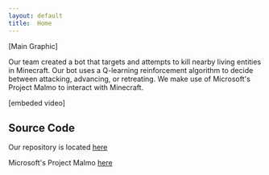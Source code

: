 ```yaml
---
layout: default
title:  Home
---
```

[Main Graphic]

Our team created a bot that targets and attempts to kill nearby living entities in Minecraft. Our bot uses a Q-learning reinforcement algorithm to decide between attacking, advancing, or retreating. We make use of Microsoft's Project Malmo to interact with Minecraft.

[arenaview]: https://github.com/StStevens/TeamBabylon/blob/master/docs/Arena.png

[embeded video]

## Source Code

Our repository is located [here](https://github.com/StStevens/TeamBabylon)

Microsoft's Project Malmo [here](https://github.com/Microsoft/malmo)

